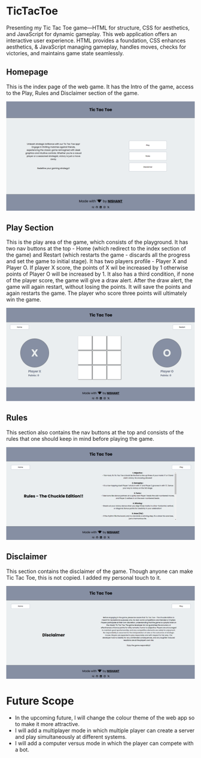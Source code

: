# TicTacToe
Presenting my Tic Tac Toe game—HTML for structure, CSS for aesthetics, and JavaScript for dynamic gameplay. This web application offers an interactive user experience. HTML provides a foundation, CSS enhances aesthetics, &amp; JavaScript managing gameplay, handles moves, checks for victories, and maintains game state seamlessly. 

## Homepage

This is the index page of the web game. It has the Intro of the game, access to the Play, Rules and Disclaimer section of the game.

![image](https://raw.githubusercontent.com/githubxnishant/TicTacToe/main/Screenshot%202024-09-14%20111145.png?token=GHSAT0AAAAAACXBXQZ6CGL6TYSJ7IJ3RUDUZXFFCRA)


##  Play Section

This is the play area of the game, which consists of the playground. It has two nav buttons at the top - Home (which redirect to the index section of the game) and Restart (which restarts the game - discards all the progress and set the game to initial stage). It has two players profile - Player X and Player O. If player X score, the points of X wil be increased by 1 otherwise points of Player O will be increased by 1. It also has a third condition, if none of the player score, the game will give a draw alert. After the draw alert, the game will again restart, without losing the points. It will save the points and again restarts the game. The player who score three points will ultimately win the game.

![image](https://raw.githubusercontent.com/githubxnishant/TicTacToe/main/Screenshot%202024-09-14%20111255.png?token=GHSAT0AAAAAACXBXQZ6PRCM6A6EMGF3H2O4ZXFE7IA)


## Rules

This section also contains the nav buttons at the top and consists of the rules that one should keep in mind before playing the game.

![image](https://raw.githubusercontent.com/githubxnishant/TicTacToe/main/Screenshot%202024-09-14%20111209.png?token=GHSAT0AAAAAACXBXQZ6PFAAPEOT6JP3VW4UZXFFBNQ)

## Disclaimer

This section contains the disclaimer of the game. Though anyone can make Tic Tac Toe, this is not copied. I added my personal touch to it.

![image](https://raw.githubusercontent.com/githubxnishant/TicTacToe/main/Screenshot%202024-09-14%20111238.png?token=GHSAT0AAAAAACXBXQZ7D5Z35ATITOQJVKX2ZXFFANA)

# Future Scope

- In the upcoming future, I will change the colour theme of the web app  so to make it more attractive.
- I will add a multiplayer mode in which multiple player can create a server and play simultaneously at different systems.
- I will add a computer versus mode in which the player can compete with a bot.
